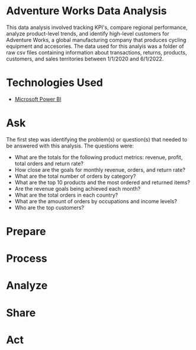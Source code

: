 # Adventure Works Data Analysis

This data analysis involved tracking KPI's, compare regional performance, analyze product-level trends, and identify high-level customers for Adventure Works, a global manufacturing company that produces cycling equipment and accesories. The data used for this analyis was a folder of raw csv files containing information about transactions, returns, products, customers, and sales territories between 1/1/2020 and 6/1/2022.

# Technologies Used
 - [Microsoft Power BI](https://www.microsoft.com/en-us/power-platform/products/power-bi)

# Ask
The first step was identifying the problem(s) or question(s) that needed to be answered with this analysis. The questions were:

 - What are the totals for the following product metrics: revenue, profit, total orders and return rate?
 - How close are the goals for monthly revenue, orders, and return rate?
 - What are the total number of orders by category?
 - What are the top 10 products and the most ordered and returned items?
 - Are the revenue goals being achieved each month?
 - What are the total orders in each country?
 - What are the amount of orders by occupations and income levels?
 - Who are the top customers?

# Prepare


# Process


# Analyze


# Share


# Act
